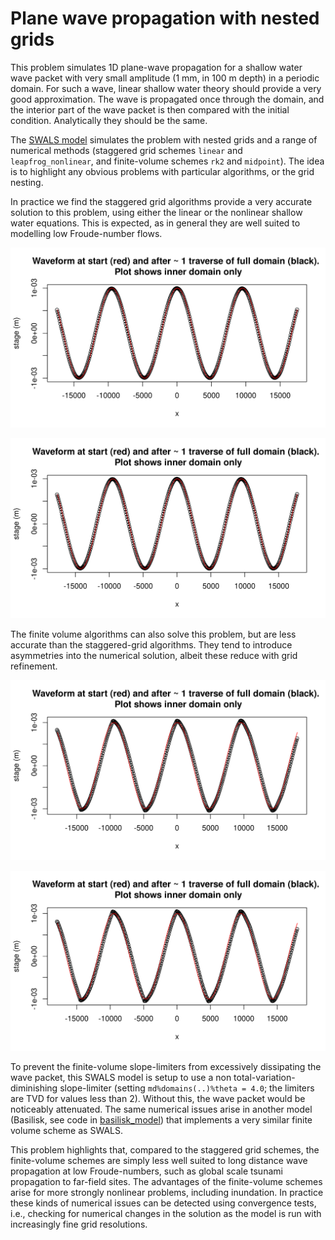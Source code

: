 # Plane wave propagation with nested grids

This problem simulates 1D plane-wave propagation for a shallow water wave packet with very small amplitude (1 mm, in 100 m depth) in a periodic domain. For such a wave, linear shallow water theory should provide a very good approximation. The wave is propagated once through the domain, and the interior part of the wave packet is then compared with the initial condition. Analytically they should be the same.

The [SWALS model](nesting_reflection.f90) simulates the problem with nested grids and a range of numerical methods (staggered grid schemes `linear` and `leapfrog_nonlinear`, and finite-volume schemes `rk2` and `midpoint`). The idea is to highlight any obvious problems with particular algorithms, or the grid nesting. 

In practice we find the staggered grid algorithms provide a very accurate solution to this problem, using either the linear or the nonlinear shallow water equations. This is expected, as in general they are well suited to modelling low Froude-number flows.

![Solution with the staggered-grid `linear` flow algorithm](https://github.com/GeoscienceAustralia/ptha/blob/figures/propagation/SWALS/examples/nesting_plane_wave/cycle_solution_linear.png)

![Solution with the staggered-grid `leapfrog_nonlinear` flow algorithm](https://github.com/GeoscienceAustralia/ptha/blob/figures/propagation/SWALS/examples/nesting_plane_wave/cycle_solution_leapfrog_nonlinear.png)

The finite volume algorithms can also solve this problem, but are less accurate than the staggered-grid algorithms. They tend to introduce asymmetries into the numerical solution, albeit these reduce with grid refinement. 

![Solution with the finite-volume `rk2` flow algorithm](https://github.com/GeoscienceAustralia/ptha/blob/figures/propagation/SWALS/examples/nesting_plane_wave/cycle_solution_rk2.png)

![Solution with the finite-volume `midpoint` flow algorithm](https://github.com/GeoscienceAustralia/ptha/blob/figures/propagation/SWALS/examples/nesting_plane_wave/cycle_solution_midpoint.png)

To prevent the finite-volume slope-limiters from excessively dissipating the wave packet, this SWALS model is setup to use a non total-variation-diminishing slope-limiter (setting `md%domains(..)%theta = 4.0`; the limiters are  TVD for values less than 2). Without this, the wave packet would be noticeably attenuated. The same numerical issues arise in another model (Basilisk, see code in [basilisk_model](basilisk_model)) that implements a very similar finite volume scheme as SWALS. 

This problem highlights that, compared to the staggered grid schemes, the finite-volume schemes are simply less well suited to long distance wave propagation at low Froude-numbers, such as global scale tsunami propagation to far-field sites. The advantages of the finite-volume schemes arise for more strongly nonlinear problems, including inundation. In practice these kinds of numerical issues can be detected using convergence tests, i.e., checking for numerical changes in the solution as the model is run with increasingly fine grid resolutions.



